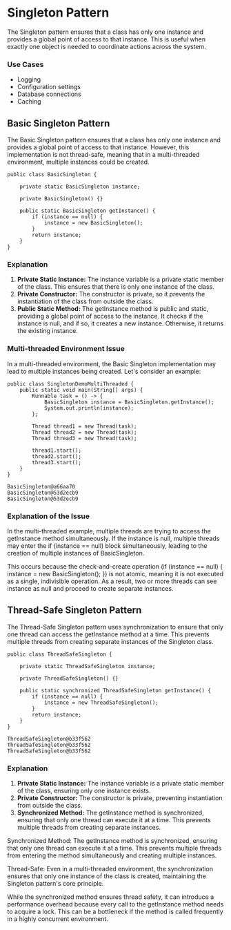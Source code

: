 # Singleton Pattern


The Singleton pattern ensures that a class has only one instance and provides a global point of access to that instance. This is useful when exactly one object is needed to coordinate actions across the system.

### Use Cases
- Logging
- Configuration settings
- Database connections
- Caching


## Basic Singleton Pattern

The Basic Singleton pattern ensures that a class has only one instance and provides a global point of access to that instance. However, this implementation is not thread-safe, meaning that in a multi-threaded environment, multiple instances could be created.

```angular2html
public class BasicSingleton {

    private static BasicSingleton instance;

    private BasicSingleton() {}

    public static BasicSingleton getInstance() {
        if (instance == null) {
            instance = new BasicSingleton();
        }
        return instance;
    }
}
```

### Explanation

1. **Private Static Instance:** The instance variable is a private static member of the class. This ensures that there is only one instance of the class.
2. **Private Constructor:** The constructor is private, so it prevents the instantiation of the class from outside the class.
3. **Public Static Method:** The getInstance method is public and static, providing a global point of access to the instance. It checks if the instance is null, and if so, it creates a new instance. Otherwise, it returns the existing instance.

### Multi-threaded Environment Issue
In a multi-threaded environment, the Basic Singleton implementation may lead to multiple instances being created. Let's consider an example:

```angular2html
public class SingletonDemoMultiThreaded {
    public static void main(String[] args) {
        Runnable task = () -> {
            BasicSingleton instance = BasicSingleton.getInstance();
            System.out.println(instance);
        };

        Thread thread1 = new Thread(task);
        Thread thread2 = new Thread(task);
        Thread thread3 = new Thread(task);

        thread1.start();
        thread2.start();
        thread3.start();
    }
}
```
```angular2html
BasicSingleton@a66aa70
BasicSingleton@53d2ecb9
BasicSingleton@53d2ecb9
```
### Explanation of the Issue

In the multi-threaded example, multiple threads are trying to access the getInstance method simultaneously. If the instance is null, multiple threads may enter the if (instance == null) block simultaneously, leading to the creation of multiple instances of BasicSingleton.

This occurs because the check-and-create operation (if (instance == null) { instance = new BasicSingleton(); }) is not atomic, meaning it is not executed as a single, indivisible operation. As a result, two or more threads can see instance as null and proceed to create separate instances.


## Thread-Safe Singleton Pattern
The Thread-Safe Singleton pattern uses synchronization to ensure that only one thread can access the getInstance method at a time. This prevents multiple threads from creating separate instances of the Singleton class.

```angular2html
public class ThreadSafeSingleton {

    private static ThreadSafeSingleton instance;

    private ThreadSafeSingleton() {}

    public static synchronized ThreadSafeSingleton getInstance() {
        if (instance == null) {
            instance = new ThreadSafeSingleton();
        }
        return instance;
    }
}
```
```angular2html
ThreadSafeSingleton@b33f562
ThreadSafeSingleton@b33f562
ThreadSafeSingleton@b33f562
```
### Explanation
1. **Private Static Instance:** The instance variable is a private static member of the class, ensuring only one instance exists.
2. **Private Constructor:** The constructor is private, preventing instantiation from outside the class.
3. **Synchronized Method:** The getInstance method is synchronized, ensuring that only one thread can execute it at a time. This prevents multiple threads from creating separate instances.

Synchronized Method: The getInstance method is synchronized, ensuring that only one thread can execute it at a time. This prevents multiple threads from entering the method simultaneously and creating multiple instances.

Thread-Safe: Even in a multi-threaded environment, the synchronization ensures that only one instance of the class is created, maintaining the Singleton pattern's core principle.

While the synchronized method ensures thread safety, it can introduce a performance overhead because every call to the getInstance method needs to acquire a lock. This can be a bottleneck if the method is called frequently in a highly concurrent environment.